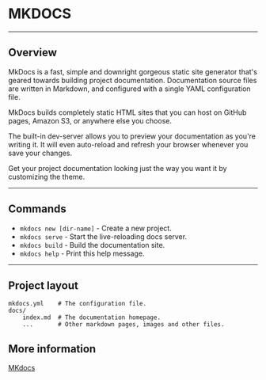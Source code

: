 # MKDOCS
---
## Overview
MkDocs is a fast, simple and downright gorgeous static site generator that's geared towards building project documentation. Documentation source files are written in Markdown, and configured with a single YAML configuration file.

MkDocs builds completely static HTML sites that you can host on GitHub pages, Amazon S3, or anywhere else you choose.

The built-in dev-server allows you to preview your documentation as you're writing it. It will even auto-reload and refresh your browser whenever you save your changes.


Get your project documentation looking just the way you want it by customizing the theme.

---
## Commands
* `mkdocs new [dir-name]` - Create a new project.
* `mkdocs serve` - Start the live-reloading docs server.
* `mkdocs build` - Build the documentation site.
* `mkdocs help` - Print this help message.

---
## Project layout
    mkdocs.yml    # The configuration file.
    docs/
        index.md  # The documentation homepage.
        ...       # Other markdown pages, images and other files.

## More information
[MKdocs](http://mkdocs.org)
